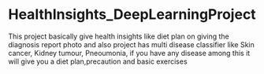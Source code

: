 ﻿# HealthInsights_DeepLearningProject
This project basically give health insights like diet plan on giving the diagnosis report photo and also project has multi disease classifier like Skin cancer, Kidney tumour, Pneoumonia, if you have any disease among this it will give you a diet plan,precaution and basic exercises
